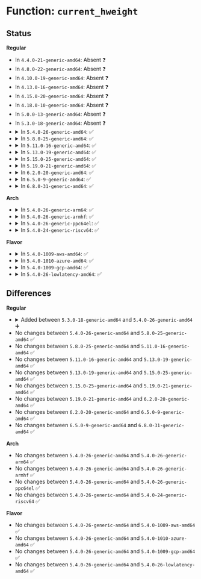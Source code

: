 # Function: <code>current_hweight</code>

## Status
<b>Regular</b>
<ul>
<li>
In <code>4.4.0-21-generic-amd64</code>: Absent ❓
</li>
<li>
In <code>4.8.0-22-generic-amd64</code>: Absent ❓
</li>
<li>
In <code>4.10.0-19-generic-amd64</code>: Absent ❓
</li>
<li>
In <code>4.13.0-16-generic-amd64</code>: Absent ❓
</li>
<li>
In <code>4.15.0-20-generic-amd64</code>: Absent ❓
</li>
<li>
In <code>4.18.0-10-generic-amd64</code>: Absent ❓
</li>
<li>
In <code>5.0.0-13-generic-amd64</code>: Absent ❓
</li>
<li>
In <code>5.3.0-18-generic-amd64</code>: Absent ❓
</li>
<li>
<details>
<summary>In <code>5.4.0-26-generic-amd64</code>: ✅</summary>

```c
void current_hweight(struct ioc_gq * iocg, u32 * hw_activep, u32 * hw_inusep)
```

```json
{
  "name": "current_hweight",
  "collision_type": "Unique Static",
  "inline_type": "No",
  "funcs": [
    {
      "addr": 18446744071584151344,
      "name": "current_hweight",
      "external": false,
      "loc": "block/blk-iocost.c:957",
      "file": "block/blk-iocost.c",
      "inline": "seen, unknown",
      "caller_inline": [],
      "caller_func": [
        "block/blk-iocost.c:ioc_rqos_merge",
        "block/blk-iocost.c:ioc_rqos_throttle",
        "block/blk-iocost.c:ioc_rqos_throttle",
        "block/blk-iocost.c:ioc_timer_fn",
        "block/blk-iocost.c:ioc_timer_fn",
        "block/blk-iocost.c:iocg_kick_delay",
        "block/blk-iocost.c:iocg_kick_waitq"
      ]
    }
  ],
  "symbols": [
    {
      "addr": 18446744071584151344,
      "name": "current_hweight",
      "section": ".text",
      "bind": "STB_LOCAL",
      "size": 259
    }
  ]
}
```
</details>
</li>
<li>
<details>
<summary>In <code>5.8.0-25-generic-amd64</code>: ✅</summary>

```c
void current_hweight(struct ioc_gq * iocg, u32 * hw_activep, u32 * hw_inusep)
```

```json
{
  "name": "current_hweight",
  "collision_type": "Unique Static",
  "inline_type": "No",
  "funcs": [
    {
      "addr": 18446744071584548912,
      "name": "current_hweight",
      "external": false,
      "loc": "block/blk-iocost.c:955",
      "file": "block/blk-iocost.c",
      "inline": "seen, unknown",
      "caller_inline": [],
      "caller_func": [
        "block/blk-iocost.c:ioc_rqos_merge",
        "block/blk-iocost.c:ioc_rqos_throttle",
        "block/blk-iocost.c:ioc_rqos_throttle",
        "block/blk-iocost.c:ioc_timer_fn",
        "block/blk-iocost.c:ioc_timer_fn",
        "block/blk-iocost.c:iocg_kick_delay",
        "block/blk-iocost.c:iocg_kick_waitq"
      ]
    }
  ],
  "symbols": [
    {
      "addr": 18446744071584548912,
      "name": "current_hweight",
      "section": ".text",
      "bind": "STB_LOCAL",
      "size": 264
    }
  ]
}
```
</details>
</li>
<li>
<details>
<summary>In <code>5.11.0-16-generic-amd64</code>: ✅</summary>

```c
void current_hweight(struct ioc_gq * iocg, u32 * hw_activep, u32 * hw_inusep)
```

```json
{
  "name": "current_hweight",
  "collision_type": "Unique Static",
  "inline_type": "No",
  "funcs": [
    {
      "addr": 18446744071584659984,
      "name": "current_hweight",
      "external": false,
      "loc": "block/blk-iocost.c:1140",
      "file": "block/blk-iocost.c",
      "inline": "seen, unknown",
      "caller_inline": [],
      "caller_func": [
        "block/blk-iocost.c:adjust_inuse_and_calc_cost",
        "block/blk-iocost.c:adjust_inuse_and_calc_cost",
        "block/blk-iocost.c:ioc_timer_fn",
        "block/blk-iocost.c:ioc_timer_fn",
        "block/blk-iocost.c:ioc_check_iocgs",
        "block/blk-iocost.c:transfer_surpluses",
        "block/blk-iocost.c:iocg_kick_waitq",
        "block/blk-iocost.c:iocg_kick_waitq",
        "block/blk-iocost.c:iocg_kick_delay"
      ]
    }
  ],
  "symbols": [
    {
      "addr": 18446744071584659984,
      "name": "current_hweight",
      "section": ".text",
      "bind": "STB_LOCAL",
      "size": 285
    }
  ]
}
```
</details>
</li>
<li>
<details>
<summary>In <code>5.13.0-19-generic-amd64</code>: ✅</summary>

```c
void current_hweight(struct ioc_gq * iocg, u32 * hw_activep, u32 * hw_inusep)
```

```json
{
  "name": "current_hweight",
  "collision_type": "Unique Static",
  "inline_type": "No",
  "funcs": [
    {
      "addr": 18446744071584688336,
      "name": "current_hweight",
      "external": false,
      "loc": "block/blk-iocost.c:1146",
      "file": "block/blk-iocost.c",
      "inline": "seen, unknown",
      "caller_inline": [],
      "caller_func": [
        "block/blk-iocost.c:adjust_inuse_and_calc_cost",
        "block/blk-iocost.c:adjust_inuse_and_calc_cost",
        "block/blk-iocost.c:ioc_timer_fn",
        "block/blk-iocost.c:ioc_timer_fn",
        "block/blk-iocost.c:ioc_check_iocgs",
        "block/blk-iocost.c:transfer_surpluses",
        "block/blk-iocost.c:iocg_kick_waitq",
        "block/blk-iocost.c:iocg_kick_waitq",
        "block/blk-iocost.c:iocg_kick_delay"
      ]
    }
  ],
  "symbols": [
    {
      "addr": 18446744071584688336,
      "name": "current_hweight",
      "section": ".text",
      "bind": "STB_LOCAL",
      "size": 283
    }
  ]
}
```
</details>
</li>
<li>
<details>
<summary>In <code>5.15.0-25-generic-amd64</code>: ✅</summary>

```c
void current_hweight(struct ioc_gq * iocg, u32 * hw_activep, u32 * hw_inusep)
```

```json
{
  "name": "current_hweight",
  "collision_type": "Unique Static",
  "inline_type": "No",
  "funcs": [
    {
      "addr": 18446744071585111120,
      "name": "current_hweight",
      "external": false,
      "loc": "block/blk-iocost.c:1146",
      "file": "block/blk-iocost.c",
      "inline": "seen, unknown",
      "caller_inline": [],
      "caller_func": [
        "block/blk-iocost.c:adjust_inuse_and_calc_cost",
        "block/blk-iocost.c:adjust_inuse_and_calc_cost",
        "block/blk-iocost.c:ioc_timer_fn",
        "block/blk-iocost.c:ioc_timer_fn",
        "block/blk-iocost.c:ioc_check_iocgs",
        "block/blk-iocost.c:transfer_surpluses",
        "block/blk-iocost.c:iocg_kick_waitq",
        "block/blk-iocost.c:iocg_kick_waitq",
        "block/blk-iocost.c:iocg_kick_delay"
      ]
    }
  ],
  "symbols": [
    {
      "addr": 18446744071585111120,
      "name": "current_hweight",
      "section": ".text",
      "bind": "STB_LOCAL",
      "size": 283
    }
  ]
}
```
</details>
</li>
<li>
<details>
<summary>In <code>5.19.0-21-generic-amd64</code>: ✅</summary>

```c
void current_hweight(struct ioc_gq * iocg, u32 * hw_activep, u32 * hw_inusep)
```

```json
{
  "name": "current_hweight",
  "collision_type": "Unique Static",
  "inline_type": "No",
  "funcs": [
    {
      "addr": 18446744071585840608,
      "name": "current_hweight",
      "external": false,
      "loc": "block/blk-iocost.c:1145",
      "file": "block/blk-iocost.c",
      "inline": "seen, unknown",
      "caller_inline": [],
      "caller_func": [
        "block/blk-iocost.c:adjust_inuse_and_calc_cost",
        "block/blk-iocost.c:adjust_inuse_and_calc_cost",
        "block/blk-iocost.c:ioc_timer_fn",
        "block/blk-iocost.c:ioc_timer_fn",
        "block/blk-iocost.c:ioc_check_iocgs",
        "block/blk-iocost.c:transfer_surpluses",
        "block/blk-iocost.c:iocg_kick_waitq",
        "block/blk-iocost.c:iocg_kick_waitq",
        "block/blk-iocost.c:iocg_kick_delay"
      ]
    }
  ],
  "symbols": [
    {
      "addr": 18446744071585840608,
      "name": "current_hweight",
      "section": ".text",
      "bind": "STB_LOCAL",
      "size": 298
    }
  ]
}
```
</details>
</li>
<li>
<details>
<summary>In <code>6.2.0-20-generic-amd64</code>: ✅</summary>

```c
void current_hweight(struct ioc_gq * iocg, u32 * hw_activep, u32 * hw_inusep)
```

```json
{
  "name": "current_hweight",
  "collision_type": "Unique Static",
  "inline_type": "No",
  "funcs": [
    {
      "addr": 18446744071586621408,
      "name": "current_hweight",
      "external": false,
      "loc": "block/blk-iocost.c:1150",
      "file": "block/blk-iocost.c",
      "inline": "seen, unknown",
      "caller_inline": [],
      "caller_func": [
        "block/blk-iocost.c:adjust_inuse_and_calc_cost",
        "block/blk-iocost.c:adjust_inuse_and_calc_cost",
        "block/blk-iocost.c:ioc_timer_fn",
        "block/blk-iocost.c:ioc_timer_fn",
        "block/blk-iocost.c:ioc_check_iocgs",
        "block/blk-iocost.c:transfer_surpluses",
        "block/blk-iocost.c:iocg_kick_waitq",
        "block/blk-iocost.c:iocg_kick_waitq",
        "block/blk-iocost.c:iocg_kick_delay"
      ]
    }
  ],
  "symbols": [
    {
      "addr": 18446744071586621408,
      "name": "current_hweight",
      "section": ".text",
      "bind": "STB_LOCAL",
      "size": 298
    }
  ]
}
```
</details>
</li>
<li>
<details>
<summary>In <code>6.5.0-9-generic-amd64</code>: ✅</summary>

```c
void current_hweight(struct ioc_gq * iocg, u32 * hw_activep, u32 * hw_inusep)
```

```json
{
  "name": "current_hweight",
  "collision_type": "Unique Static",
  "inline_type": "No",
  "funcs": [
    {
      "addr": 18446744071586879712,
      "name": "current_hweight",
      "external": false,
      "loc": "block/blk-iocost.c:1166",
      "file": "block/blk-iocost.c",
      "inline": "seen, unknown",
      "caller_inline": [],
      "caller_func": [
        "block/blk-iocost.c:adjust_inuse_and_calc_cost",
        "block/blk-iocost.c:adjust_inuse_and_calc_cost",
        "block/blk-iocost.c:ioc_timer_fn",
        "block/blk-iocost.c:ioc_timer_fn",
        "block/blk-iocost.c:ioc_check_iocgs",
        "block/blk-iocost.c:transfer_surpluses",
        "block/blk-iocost.c:iocg_kick_waitq",
        "block/blk-iocost.c:iocg_kick_waitq",
        "block/blk-iocost.c:iocg_kick_delay"
      ]
    }
  ],
  "symbols": [
    {
      "addr": 18446744071586879712,
      "name": "current_hweight",
      "section": ".text",
      "bind": "STB_LOCAL",
      "size": 298
    }
  ]
}
```
</details>
</li>
<li>
<details>
<summary>In <code>6.8.0-31-generic-amd64</code>: ✅</summary>

```c
void current_hweight(struct ioc_gq * iocg, u32 * hw_activep, u32 * hw_inusep)
```

```json
{
  "name": "current_hweight",
  "collision_type": "Unique Static",
  "inline_type": "No",
  "funcs": [
    {
      "addr": 18446744071587157664,
      "name": "current_hweight",
      "external": false,
      "loc": "block/blk-iocost.c:1166",
      "file": "block/blk-iocost.c",
      "inline": "seen, unknown",
      "caller_inline": [],
      "caller_func": [
        "block/blk-iocost.c:adjust_inuse_and_calc_cost",
        "block/blk-iocost.c:adjust_inuse_and_calc_cost",
        "block/blk-iocost.c:ioc_timer_fn",
        "block/blk-iocost.c:ioc_timer_fn",
        "block/blk-iocost.c:ioc_check_iocgs",
        "block/blk-iocost.c:transfer_surpluses",
        "block/blk-iocost.c:iocg_kick_waitq",
        "block/blk-iocost.c:iocg_kick_waitq",
        "block/blk-iocost.c:iocg_kick_delay"
      ]
    }
  ],
  "symbols": [
    {
      "addr": 18446744071587157664,
      "name": "current_hweight",
      "section": ".text",
      "bind": "STB_LOCAL",
      "size": 298
    }
  ]
}
```
</details>
</li>
</ul>
<b>Arch</b>
<ul>
<li>
<details>
<summary>In <code>5.4.0-26-generic-arm64</code>: ✅</summary>

```c
void current_hweight(struct ioc_gq * iocg, u32 * hw_activep, u32 * hw_inusep)
```

```json
{
  "name": "current_hweight",
  "collision_type": "Unique Static",
  "inline_type": "No",
  "funcs": [
    {
      "addr": 18446603336496002208,
      "name": "current_hweight",
      "external": false,
      "loc": "block/blk-iocost.c:957",
      "file": "block/blk-iocost.c",
      "inline": "seen, unknown",
      "caller_inline": [],
      "caller_func": [
        "block/blk-iocost.c:ioc_rqos_merge",
        "block/blk-iocost.c:ioc_rqos_throttle",
        "block/blk-iocost.c:ioc_rqos_throttle",
        "block/blk-iocost.c:ioc_timer_fn",
        "block/blk-iocost.c:ioc_timer_fn",
        "block/blk-iocost.c:iocg_kick_delay",
        "block/blk-iocost.c:iocg_kick_waitq"
      ]
    }
  ],
  "symbols": [
    {
      "addr": 18446603336496002208,
      "name": "current_hweight",
      "section": ".text",
      "bind": "STB_LOCAL",
      "size": 248
    }
  ]
}
```
</details>
</li>
<li>
<details>
<summary>In <code>5.4.0-26-generic-armhf</code>: ✅</summary>

```c
void current_hweight(struct ioc_gq * iocg, u32 * hw_activep, u32 * hw_inusep)
```

```json
{
  "name": "current_hweight",
  "collision_type": "Unique Static",
  "inline_type": "No",
  "funcs": [
    {
      "addr": 3229342696,
      "name": "current_hweight",
      "external": false,
      "loc": "block/blk-iocost.c:957",
      "file": "block/blk-iocost.c",
      "inline": "seen, unknown",
      "caller_inline": [],
      "caller_func": [
        "block/blk-iocost.c:ioc_rqos_merge",
        "block/blk-iocost.c:ioc_rqos_throttle",
        "block/blk-iocost.c:ioc_rqos_throttle",
        "block/blk-iocost.c:ioc_timer_fn",
        "block/blk-iocost.c:ioc_timer_fn",
        "block/blk-iocost.c:iocg_kick_delay",
        "block/blk-iocost.c:iocg_kick_waitq"
      ]
    }
  ],
  "symbols": [
    {
      "addr": 3229342696,
      "name": "current_hweight",
      "section": ".text",
      "bind": "STB_LOCAL",
      "size": 300
    }
  ]
}
```
</details>
</li>
<li>
<details>
<summary>In <code>5.4.0-26-generic-ppc64el</code>: ✅</summary>

```c
void current_hweight(struct ioc_gq * iocg, u32 * hw_activep, u32 * hw_inusep)
```

```json
{
  "name": "current_hweight",
  "collision_type": "Unique Static",
  "inline_type": "No",
  "funcs": [
    {
      "addr": 13835058055290231568,
      "name": "current_hweight",
      "external": false,
      "loc": "block/blk-iocost.c:957",
      "file": "block/blk-iocost.c",
      "inline": "seen, unknown",
      "caller_inline": [],
      "caller_func": [
        "block/blk-iocost.c:ioc_rqos_merge",
        "block/blk-iocost.c:ioc_rqos_throttle",
        "block/blk-iocost.c:ioc_rqos_throttle",
        "block/blk-iocost.c:ioc_timer_fn",
        "block/blk-iocost.c:ioc_timer_fn",
        "block/blk-iocost.c:iocg_kick_delay",
        "block/blk-iocost.c:iocg_kick_waitq"
      ]
    }
  ],
  "symbols": [
    {
      "addr": 13835058055290231568,
      "name": "current_hweight",
      "section": ".text",
      "bind": "STB_LOCAL",
      "size": 412
    }
  ]
}
```
</details>
</li>
<li>
<details>
<summary>In <code>5.4.0-24-generic-riscv64</code>: ✅</summary>

```c
void current_hweight(struct ioc_gq * iocg, u32 * hw_activep, u32 * hw_inusep)
```

```json
{
  "name": "current_hweight",
  "collision_type": "Unique Static",
  "inline_type": "No",
  "funcs": [
    {
      "addr": 18446743936275097760,
      "name": "current_hweight",
      "external": false,
      "loc": "block/blk-iocost.c:957",
      "file": "block/blk-iocost.c",
      "inline": "seen, unknown",
      "caller_inline": [],
      "caller_func": [
        "block/blk-iocost.c:ioc_rqos_merge",
        "block/blk-iocost.c:ioc_rqos_throttle",
        "block/blk-iocost.c:ioc_rqos_throttle",
        "block/blk-iocost.c:ioc_timer_fn",
        "block/blk-iocost.c:ioc_timer_fn",
        "block/blk-iocost.c:iocg_kick_delay",
        "block/blk-iocost.c:iocg_kick_waitq"
      ]
    }
  ],
  "symbols": [
    {
      "addr": 18446743936275097760,
      "name": "current_hweight",
      "section": ".text",
      "bind": "STB_LOCAL",
      "size": 244
    }
  ]
}
```
</details>
</li>
</ul>
<b>Flavor</b>
<ul>
<li>
<details>
<summary>In <code>5.4.0-1009-aws-amd64</code>: ✅</summary>

```c
void current_hweight(struct ioc_gq * iocg, u32 * hw_activep, u32 * hw_inusep)
```

```json
{
  "name": "current_hweight",
  "collision_type": "Unique Static",
  "inline_type": "No",
  "funcs": [
    {
      "addr": 18446744071584120080,
      "name": "current_hweight",
      "external": false,
      "loc": "block/blk-iocost.c:957",
      "file": "block/blk-iocost.c",
      "inline": "seen, unknown",
      "caller_inline": [],
      "caller_func": [
        "block/blk-iocost.c:ioc_rqos_merge",
        "block/blk-iocost.c:ioc_rqos_throttle",
        "block/blk-iocost.c:ioc_rqos_throttle",
        "block/blk-iocost.c:ioc_timer_fn",
        "block/blk-iocost.c:ioc_timer_fn",
        "block/blk-iocost.c:iocg_kick_delay",
        "block/blk-iocost.c:iocg_kick_waitq"
      ]
    }
  ],
  "symbols": [
    {
      "addr": 18446744071584120080,
      "name": "current_hweight",
      "section": ".text",
      "bind": "STB_LOCAL",
      "size": 259
    }
  ]
}
```
</details>
</li>
<li>
<details>
<summary>In <code>5.4.0-1010-azure-amd64</code>: ✅</summary>

```c
void current_hweight(struct ioc_gq * iocg, u32 * hw_activep, u32 * hw_inusep)
```

```json
{
  "name": "current_hweight",
  "collision_type": "Unique Static",
  "inline_type": "No",
  "funcs": [
    {
      "addr": 18446744071584055744,
      "name": "current_hweight",
      "external": false,
      "loc": "block/blk-iocost.c:957",
      "file": "block/blk-iocost.c",
      "inline": "seen, unknown",
      "caller_inline": [],
      "caller_func": [
        "block/blk-iocost.c:ioc_rqos_merge",
        "block/blk-iocost.c:ioc_rqos_throttle",
        "block/blk-iocost.c:ioc_rqos_throttle",
        "block/blk-iocost.c:ioc_timer_fn",
        "block/blk-iocost.c:ioc_timer_fn",
        "block/blk-iocost.c:iocg_kick_delay",
        "block/blk-iocost.c:iocg_kick_waitq"
      ]
    }
  ],
  "symbols": [
    {
      "addr": 18446744071584055744,
      "name": "current_hweight",
      "section": ".text",
      "bind": "STB_LOCAL",
      "size": 259
    }
  ]
}
```
</details>
</li>
<li>
<details>
<summary>In <code>5.4.0-1009-gcp-amd64</code>: ✅</summary>

```c
void current_hweight(struct ioc_gq * iocg, u32 * hw_activep, u32 * hw_inusep)
```

```json
{
  "name": "current_hweight",
  "collision_type": "Unique Static",
  "inline_type": "No",
  "funcs": [
    {
      "addr": 18446744071584103840,
      "name": "current_hweight",
      "external": false,
      "loc": "block/blk-iocost.c:957",
      "file": "block/blk-iocost.c",
      "inline": "seen, unknown",
      "caller_inline": [],
      "caller_func": [
        "block/blk-iocost.c:ioc_rqos_merge",
        "block/blk-iocost.c:ioc_rqos_throttle",
        "block/blk-iocost.c:ioc_rqos_throttle",
        "block/blk-iocost.c:ioc_timer_fn",
        "block/blk-iocost.c:ioc_timer_fn",
        "block/blk-iocost.c:iocg_kick_delay",
        "block/blk-iocost.c:iocg_kick_waitq"
      ]
    }
  ],
  "symbols": [
    {
      "addr": 18446744071584103840,
      "name": "current_hweight",
      "section": ".text",
      "bind": "STB_LOCAL",
      "size": 259
    }
  ]
}
```
</details>
</li>
<li>
<details>
<summary>In <code>5.4.0-26-lowlatency-amd64</code>: ✅</summary>

```c
void current_hweight(struct ioc_gq * iocg, u32 * hw_activep, u32 * hw_inusep)
```

```json
{
  "name": "current_hweight",
  "collision_type": "Unique Static",
  "inline_type": "No",
  "funcs": [
    {
      "addr": 18446744071584207696,
      "name": "current_hweight",
      "external": false,
      "loc": "block/blk-iocost.c:957",
      "file": "block/blk-iocost.c",
      "inline": "seen, unknown",
      "caller_inline": [],
      "caller_func": [
        "block/blk-iocost.c:ioc_rqos_merge",
        "block/blk-iocost.c:ioc_rqos_throttle",
        "block/blk-iocost.c:ioc_rqos_throttle",
        "block/blk-iocost.c:ioc_timer_fn",
        "block/blk-iocost.c:ioc_timer_fn",
        "block/blk-iocost.c:iocg_kick_delay",
        "block/blk-iocost.c:iocg_kick_waitq"
      ]
    }
  ],
  "symbols": [
    {
      "addr": 18446744071584207696,
      "name": "current_hweight",
      "section": ".text",
      "bind": "STB_LOCAL",
      "size": 259
    }
  ]
}
```
</details>
</li>
</ul>

## Differences
<b>Regular</b>
<ul>
<li>
<details>
<summary>Added between <code>5.3.0-18-generic-amd64</code> and <code>5.4.0-26-generic-amd64</code> ➕</summary>

```c
void current_hweight(struct ioc_gq * iocg, u32 * hw_activep, u32 * hw_inusep)
```
</details>
</li>
<li>
No changes between <code>5.4.0-26-generic-amd64</code> and <code>5.8.0-25-generic-amd64</code> ✅
</li>
<li>
No changes between <code>5.8.0-25-generic-amd64</code> and <code>5.11.0-16-generic-amd64</code> ✅
</li>
<li>
No changes between <code>5.11.0-16-generic-amd64</code> and <code>5.13.0-19-generic-amd64</code> ✅
</li>
<li>
No changes between <code>5.13.0-19-generic-amd64</code> and <code>5.15.0-25-generic-amd64</code> ✅
</li>
<li>
No changes between <code>5.15.0-25-generic-amd64</code> and <code>5.19.0-21-generic-amd64</code> ✅
</li>
<li>
No changes between <code>5.19.0-21-generic-amd64</code> and <code>6.2.0-20-generic-amd64</code> ✅
</li>
<li>
No changes between <code>6.2.0-20-generic-amd64</code> and <code>6.5.0-9-generic-amd64</code> ✅
</li>
<li>
No changes between <code>6.5.0-9-generic-amd64</code> and <code>6.8.0-31-generic-amd64</code> ✅
</li>
</ul>
<b>Arch</b>
<ul>
<li>
No changes between <code>5.4.0-26-generic-amd64</code> and <code>5.4.0-26-generic-arm64</code> ✅
</li>
<li>
No changes between <code>5.4.0-26-generic-amd64</code> and <code>5.4.0-26-generic-armhf</code> ✅
</li>
<li>
No changes between <code>5.4.0-26-generic-amd64</code> and <code>5.4.0-26-generic-ppc64el</code> ✅
</li>
<li>
No changes between <code>5.4.0-26-generic-amd64</code> and <code>5.4.0-24-generic-riscv64</code> ✅
</li>
</ul>
<b>Flavor</b>
<ul>
<li>
No changes between <code>5.4.0-26-generic-amd64</code> and <code>5.4.0-1009-aws-amd64</code> ✅
</li>
<li>
No changes between <code>5.4.0-26-generic-amd64</code> and <code>5.4.0-1010-azure-amd64</code> ✅
</li>
<li>
No changes between <code>5.4.0-26-generic-amd64</code> and <code>5.4.0-1009-gcp-amd64</code> ✅
</li>
<li>
No changes between <code>5.4.0-26-generic-amd64</code> and <code>5.4.0-26-lowlatency-amd64</code> ✅
</li>
</ul>
